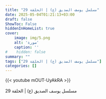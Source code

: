 ```yaml
---
title: "مسلسل يوسف الصديق (ع) | الحلقة 29"
date: 2025-05-04T01:21:13+03:00
draft: false
ShowToc: False
hiddenInHomeList: true
cover:
    image: img/5.png
    alt: 'صورة'
    caption: ''
#    hidden: false
summary: ""
tags: ["مسلسل يوسف الصديق (ع) | الحلقة 29"]
categories: []
---
```


{{< youtube mOUT-UyAkRA >}}  
 <br>
مسلسل يوسف الصديق (ع) | الحلقة 29